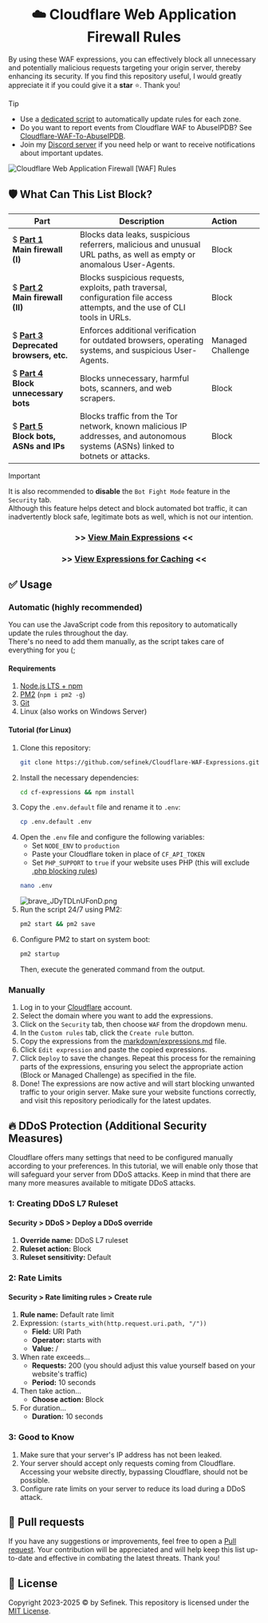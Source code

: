 <div align="center"><h1>☁️ Cloudflare Web Application Firewall Rules</h1></div>

By using these WAF expressions, you can effectively block all unnecessary and potentially malicious requests targeting your origin server, thereby enhancing its security.
If you find this repository useful, I would greatly appreciate it if you could give it a **star** ⭐. Thank you!

> [!TIP]
> - Use a [dedicated script](#automatic-installation) to automatically update rules for each zone.
> - Do you want to report events from Cloudflare WAF to AbuseIPDB? See [Cloudflare-WAF-To-AbuseIPDB](https://github.com/sefinek/Cloudflare-WAF-To-AbuseIPDB).
> - Join my [Discord server](https://discord.gg/53DBjTuzgZ) if you need help or want to receive notifications about important updates.

<img src="assets/images/brave_7GZjqAdswro2.png" alt="Cloudflare Web Application Firewall [WAF] Rules"> 


## 🛡️ What Can This List Block?
| **Part**                                                                                                                                   | **Description**                                                                                                                | **Action**        |
|--------------------------------------------------------------------------------------------------------------------------------------------|--------------------------------------------------------------------------------------------------------------------------------|:------------------|
| $ **[Part 1](https://github.com/sefinek/Cloudflare-WAF-Expressions/blob/main/markdown/expressions.md#part1)<br>Main firewall (I)**         | Blocks data leaks, suspicious referrers, malicious and unusual URL paths, as well as empty or anomalous User-Agents.           | Block             |
| $ **[Part 2](https://github.com/sefinek/Cloudflare-WAF-Expressions/blob/main/markdown/expressions.md#part2)<br>Main firewall (II)**        | Blocks suspicious requests, exploits, path traversal, configuration file access attempts, and the use of CLI tools in URLs.    | Block             |
| $ **[Part 3](https://github.com/sefinek/Cloudflare-WAF-Expressions/blob/main/markdown/expressions.md#part3)<br>Deprecated browsers, etc.** | Enforces additional verification for outdated browsers, operating systems, and suspicious User-Agents.                         | Managed Challenge |
| $ **[Part 4](https://github.com/sefinek/Cloudflare-WAF-Expressions/blob/main/markdown/expressions.md#part4)<br>Block unnecessary bots**    | Blocks unnecessary, harmful bots, scanners, and web scrapers.                                                                  | Block             |
| $ **[Part 5](https://github.com/sefinek/Cloudflare-WAF-Expressions/blob/main/markdown/expressions.md#part5)<br>Block bots, ASNs and IPs**  | Blocks traffic from the Tor network, known malicious IP addresses, and autonomous systems (ASNs) linked to botnets or attacks. | Block             |

> [!IMPORTANT]  
> It is also recommended to **disable** the `Bot Fight Mode` feature in the `Security` tab.  
> Although this feature helps detect and block automated bot traffic, it can inadvertently block safe, legitimate bots as well, which is not our intention.

<div align="center">
   <h3>>> <a href="markdown/expressions.md">View Main Expressions</a> <<</h3>
   <h3>>> <a href="markdown/cache.md">View Expressions for Caching</a> <<</h3>
</div>


## ✅ Usage
### Automatic (highly recommended)<div id="automatic-installation"></div>
You can use the JavaScript code from this repository to automatically update the rules throughout the day.  
There's no need to add them manually, as the script takes care of everything for you (;

#### Requirements
1. [Node.js LTS + npm](https://nodejs.org)
2. [PM2](https://www.npmjs.com/package/pm2) (`npm i pm2 -g`)
3. [Git](https://git-scm.com/downloads)
4. Linux (also works on Windows Server)

#### Tutorial (for Linux)
1. Clone this repository:
   ```bash
   git clone https://github.com/sefinek/Cloudflare-WAF-Expressions.git cf-expressions
   ```
2. Install the necessary dependencies:
   ```bash
   cd cf-expressions && npm install
   ```
3. Copy the `.env.default` file and rename it to `.env`:
   ```bash
   cp .env.default .env
   ```
4. Open the `.env` file and configure the following variables:
   - Set `NODE_ENV` to `production`
   - Paste your Cloudflare token in place of `CF_API_TOKEN`
   - Set `PHP_SUPPORT` to `true` if your website uses PHP (this will exclude [.php blocking rules](https://github.com/sefinek/Cloudflare-WAF-Expressions/blob/main/markdown/expressions.md#%EF%B8%8F-firewall-rules-for-cloudflare-waf))
   ```bash
   nano .env
   ```
   ![brave_JDyTDLnUFonD.png](assets/images/brave_JDyTDLnUFonD.png)
5. Run the script 24/7 using PM2:
   ```bash
   pm2 start && pm2 save
   ```
6. Configure PM2 to start on system boot:
   ```bash
   pm2 startup
   ```
   Then, execute the generated command from the output.

### Manually
1. Log in to your [Cloudflare](https://dash.cloudflare.com) account.
2. Select the domain where you want to add the expressions.
3. Click on the `Security` tab, then choose `WAF` from the dropdown menu.
4. In the `Custom rules` tab, click the `Create rule` button.
5. Copy the expressions from the [markdown/expressions.md](markdown/expressions.md) file.
6. Click `Edit expression` and paste the copied expressions.
7. Click `Deploy` to save the changes. Repeat this process for the remaining parts of the expressions, ensuring you select the appropriate action (Block or Managed Challenge) as specified in the file.
8. Done! The expressions are now active and will start blocking unwanted traffic to your origin server. Make sure your website functions correctly, and visit this repository periodically for the latest updates.


## 🔥 DDoS Protection (Additional Security Measures)
Cloudflare offers many settings that need to be configured manually according to your preferences.
In this tutorial, we will enable only those that will safeguard your server from DDoS attacks.
Keep in mind that there are many more measures available to mitigate DDoS attacks.

### 1: Creating DDoS L7 Ruleset
#### Security > DDoS > Deploy a DDoS override
1. **Override name:** DDoS L7 ruleset
2. **Ruleset action:** Block
3. **Ruleset sensitivity:** Default

### 2: Rate Limits
#### Security > Rate limiting rules > Create rule
1. **Rule name:** Default rate limit
2. Expression: `(starts_with(http.request.uri.path, "/"))`
   - **Field:** URI Path
   - **Operator:** starts with
   - **Value:** /
3. When rate exceeds…
   - **Requests:** 200 (you should adjust this value yourself based on your website's traffic)
   - **Period:** 10 seconds
4. Then take action…
   - **Choose action:** Block
5. For duration…
   - **Duration:** 10 seconds

### 3: Good to Know
1. Make sure that your server's IP address has not been leaked.
2. Your server should accept only requests coming from Cloudflare. Accessing your website directly, bypassing Cloudflare, should not be possible.
3. Configure rate limits on your server to reduce its load during a DDoS attack.


## 🤝 Pull requests
If you have any suggestions or improvements, feel free to open a [Pull request](https://github.com/sefinek/Cloudflare-WAF-Expressions/pulls).
Your contribution will be appreciated and will help keep this list up-to-date and effective in combating the latest threats. Thank you!


## 🔖 License
Copyright 2023-2025 © by Sefinek. This repository is licensed under the [MIT License](LICENSE).